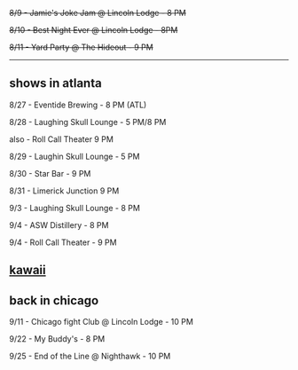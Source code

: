 ~~8/9 - Jamie's Joke Jam @ Lincoln Lodge - 8 PM~~

~~8/10 - Best Night Ever @ Lincoln Lodge - 8PM~~

~~8/11 - Yard Party @ The Hideout - 9 PM~~

------------
## shows in atlanta

8/27 - Eventide Brewing - 8 PM (ATL)

8/28 - Laughing Skull Lounge - 5 PM/8 PM

also - Roll Call Theater 9 PM

8/29 - Laughin Skull Lounge - 5 PM

8/30 - Star Bar - 9 PM

8/31 - Limerick Junction 9 PM

9/3 - Laughing Skull Lounge - 8 PM

9/4 - ASW Distillery - 8 PM

9/4 - Roll Call Theater - 9 PM

[kawaii](../kawaii.jpg)
-----------

 
## back in chicago 

9/11 - Chicago fight Club @ Lincoln Lodge - 10 PM

9/22 - My Buddy's - 8 PM

9/25 - End of the Line @ Nighthawk - 10 PM

